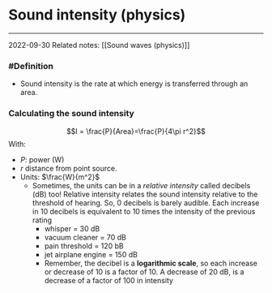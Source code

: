 # Sound intensity (physics)
---
2022-09-30
Related notes: [[Sound waves (physics)]]

### #Definition
- Sound intensity is the rate at which energy is transferred through an area. 

### Calculating the sound intensity
$$I = \frac{P}{Area}=\frac{P}{4\pi r^2}$$
With:
- $P$: power (W)
- $r$ distance from point source.
- Units: $\frac{W}{m^2}$ 
	- Sometimes, the units can be in a *relative intensity* called decibels (dB) too! Relative intensity relates the sound intensity relative to the threshold of hearing. So, 0 decibels is barely audible. Each increase in 10 decibels is equivalent to 10 times the intensity of the previous rating
		- whisper = 30 dB
		-   vacuum cleaner = 70 dB
		-   pain threshold = 120 bB
		-   jet airplane engine = 150 dB
		- Remember, the decibel is a **logarithmic scale**, so each increase or decrease of 10 is a factor of 10. A decrease of 20 dB, is a decrease of a factor of 100 in intensity